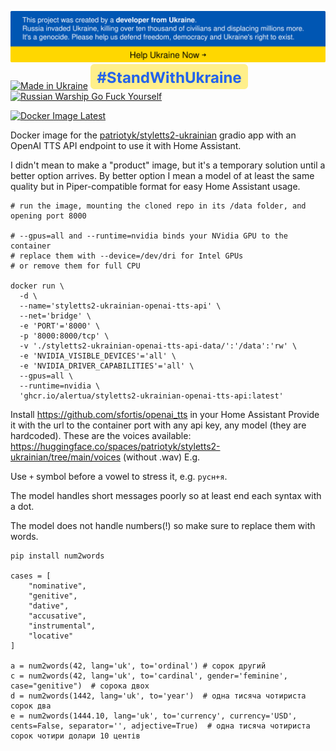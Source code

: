 [![Stand With Ukraine](https://raw.githubusercontent.com/vshymanskyy/StandWithUkraine/main/banner-direct-single.svg)](https://stand-with-ukraine.pp.ua)
[![Made in Ukraine](https://img.shields.io/badge/made_in-Ukraine-ffd700.svg?labelColor=0057b7)](https://stand-with-ukraine.pp.ua)
[![Stand With Ukraine](https://raw.githubusercontent.com/vshymanskyy/StandWithUkraine/main/badges/StandWithUkraine.svg)](https://stand-with-ukraine.pp.ua)
[![Russian Warship Go Fuck Yourself](https://raw.githubusercontent.com/vshymanskyy/StandWithUkraine/main/badges/RussianWarship.svg)](https://stand-with-ukraine.pp.ua)


[![Docker Image Latest](https://github.com/ALERTua/styletts2-ukrainian-openai-tts-api/actions/workflows/docker-image.yml/badge.svg)](https://github.com/ALERTua/styletts2-ukrainian-openai-tts-api/actions/workflows/docker-image.yml)

Docker image for the [patriotyk/styletts2-ukrainian](https://huggingface.co/spaces/patriotyk/styletts2-ukrainian) gradio app with an OpenAI TTS API endpoint to use it with Home Assistant.

I didn't mean to make a "product" image, but it's a temporary solution until a better option arrives. 
By better option I mean a model of at least the same quality but in Piper-compatible format for easy Home Assistant usage.

```
# run the image, mounting the cloned repo in its /data folder, and opening port 8000

# --gpus=all and --runtime=nvidia binds your NVidia GPU to the container
# replace them with --device=/dev/dri for Intel GPUs
# or remove them for full CPU

docker run \
  -d \
  --name='styletts2-ukrainian-openai-tts-api' \
  --net='bridge' \
  -e 'PORT'='8000' \
  -p '8000:8000/tcp' \
  -v './styletts2-ukrainian-openai-tts-api-data/':'/data':'rw' \
  -e 'NVIDIA_VISIBLE_DEVICES'='all' \
  -e 'NVIDIA_DRIVER_CAPABILITIES'='all' \
  --gpus=all \
  --runtime=nvidia \
  'ghcr.io/alertua/styletts2-ukrainian-openai-tts-api:latest'
```

Install https://github.com/sfortis/openai_tts in your Home Assistant
Provide it with the url to the container port with any api key, any model (they are hardcoded).
These are the voices available: https://huggingface.co/spaces/patriotyk/styletts2-ukrainian/tree/main/voices (without .wav)
E.g.


Use `+` symbol before a vowel to stress it, e.g. `русн+я`.

The model handles short messages poorly so at least end each syntax with a dot. 

The model does not handle numbers(!) so make sure to replace them with words.
```
pip install num2words

cases = [
    "nominative",
    "genitive",
    "dative",
    "accusative",
    "instrumental",
    "locative"
]
    
a = num2words(42, lang='uk', to='ordinal') # сорок другий
c = num2words(42, lang='uk', to='cardinal', gender='feminine', case="genitive")  # сорока двох
d = num2words(1442, lang='uk', to='year')  # одна тисяча чотириста сорок два
e = num2words(1444.10, lang='uk', to='currency', currency='USD', cents=False, separator='', adjective=True)  # одна тисяча чотириста сорок чотири долари 10 центів
```
